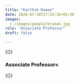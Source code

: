 ```yaml
---
title: "Karthik Raman"
date: 2020-07-28T17:33:16+05:30
images:
  - /images/people/kraman.jpg
role: "Associate Professor"
draft: false

---
```


{{<rawhtml>}}
<h3><b>Associate Professor<</b></h3>
{{</rawhtml>}}
